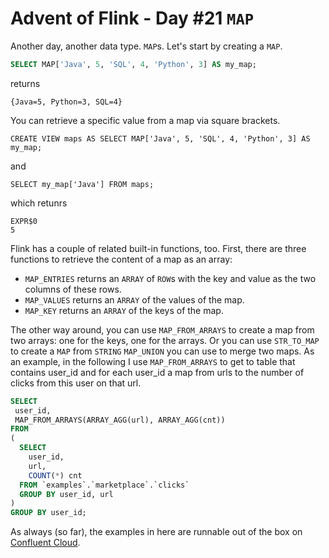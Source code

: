 # Advent of Flink - Day #21 `MAP`

Another day, another data type. `MAP`s. Let's start by creating a `MAP`. 

```sql
SELECT MAP['Java', 5, 'SQL', 4, 'Python', 3] AS my_map;
```
returns
```
{Java=5, Python=3, SQL=4}
```
You can retrieve a specific value from a map via square brackets. 
```
CREATE VIEW maps AS SELECT MAP['Java', 5, 'SQL', 4, 'Python', 3] AS my_map;
```
and 
```
SELECT my_map['Java'] FROM maps;
```
which retunrs
```
EXPR$0
5
```
Flink has a couple of related built-in functions, too. First, there are three functions to retrieve the content of a map as an array: 

* `MAP_ENTRIES` returns an `ARRAY` of `ROW`s with the key and value as the two columns of these rows.
* `MAP_VALUES` returns an `ARRAY` of the values of the map.
* `MAP_KEY` returns an `ARRAY` of the keys of the map.

The other way around, you can use `MAP_FROM_ARRAYS` to create a map from two arrays: one for the keys, one for the arrays. Or you can use
`STR_TO_MAP` to create a `MAP` from `STRING` `MAP_UNION` you can use to merge two maps. As an example, in the following I use `MAP_FROM_ARRAYS` 
to get to table that contains user_id and for each user_id a map from urls to the number of clicks from this user on that url. 
```sql
SELECT 
 user_id, 
 MAP_FROM_ARRAYS(ARRAY_AGG(url), ARRAY_AGG(cnt))
FROM 
( 
  SELECT 
    user_id, 
    url,
    COUNT(*) cnt
  FROM `examples`.`marketplace`.`clicks`
  GROUP BY user_id, url
)
GROUP BY user_id;
```
As always (so far), the examples in here are runnable out of the box on [Confluent Cloud](https://confluent.cloud).



